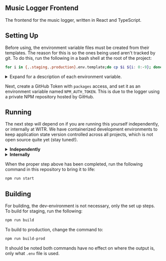 ## Music Logger Frontend

The frontend for the music logger, written in React and TypeScript.

## Setting Up

Before using, the environment variable files must be created from their templates. The reason for this is so the ones being used aren't tracked by git. To do this, run the following in a bash shell at the root of the project:

```bash
for i in {,.staging,.production}.env.template;do cp $i ${i: 0:-9}; done
```

<details>
<summary>Expand for a description of each environment variable.</summary></br>

```
REACT_APP_API_URL - The base backend API URL, e.g. http://localhost:3000
REACT_APP_WEBSOCKET_URL - The full track streaming websocket URL, e.g. ws://localhost:5000/api/tracks/stream
REACT_APP_TRACKS_PER_PAGE - The amount of tracks to fetch per request
```
</details>

Next, create a GitHub Token with `packages` access, and set it as an environment variable named `NPM_AUTH_TOKEN`. This is due to the logger using a private NPM repository hosted by GitHub.


## Running

The next step will depend on if you are running this yourself independently, or internally at WITR. We have containerized development environments to keep application state version controlled across all projects, which is not open source quite yet (stay tuned!).

<details>
<summary><b>Independently</b></summary></br>

Set up and start a Postgres (or similar) database, setting its credentials/URL to the relevant environment variables.
</details>

<details>
<summary><b>Internally</b></summary></br>

Ensure you have set up the [dev-environments](https://github.com/WITR-Radio/dev-environments/tree/master/primary) for `primary`, and start the environment.
</details>

When the proper step above has been completed, run the following command in this repository to bring it to life:

```bash
npm run start
```

## Building

For building, the dev-environment is not necessary, only the set up steps. To build for staging, run the following:

```bash
npm run build
```

To build to production, change the command to:

```bash
npm run build-prod
```

It should be noted both commands have no effect on where the output is, only what `.env` file is used.
